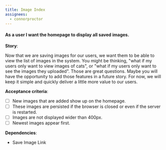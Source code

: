 ```yaml
---
title: Image Index
assignees:
  - connorproctor
---
```


#### As a user I want the homepage to display all saved images.

__Story__:

Now that we are saving images for our users, we want them to be able to view
the list of images in the system. You might be thinking, "what if my users only
want to view images of cats", or "what if my users only want to see the images
they uploaded". Those are great questions. Maybe you will have the opportunity
to add those features in a future story. For now, we will keep it simple and
quickly deliver a little more value to our users.

__Acceptance criteria__:
- [ ] New images that are added show up on the homepage.
- [ ] These images are persisted if the browser is closed or even if the
  server is restarted.
- [ ] Images are not displayed wider than 400px.
- [ ] Newest images appear first.

__Dependencies__:
- Save Image Link
